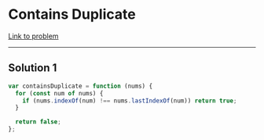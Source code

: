 # Contains Duplicate

[Link to problem](https://leetcode.com/problems/contains-duplicate/)

---

## Solution 1

```js
var containsDuplicate = function (nums) {
  for (const num of nums) {
    if (nums.indexOf(num) !== nums.lastIndexOf(num)) return true;
  }

  return false;
};
```
